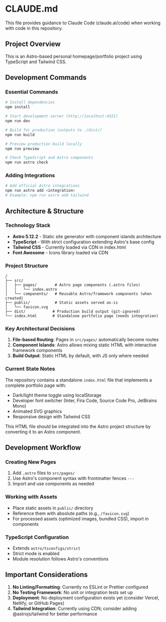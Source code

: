 # CLAUDE.md

This file provides guidance to Claude Code (claude.ai/code) when working with code in this repository.

## Project Overview

This is an Astro-based personal homepage/portfolio project using TypeScript and Tailwind CSS.

## Development Commands

### Essential Commands
```bash
# Install dependencies
npm install

# Start development server (http://localhost:4321)
npm run dev

# Build for production (outputs to ./dist/)
npm run build

# Preview production build locally
npm run preview

# Check TypeScript and Astro components
npm run astro check
```

### Adding Integrations
```bash
# Add official Astro integrations
npm run astro add <integration>
# Example: npm run astro add tailwind
```

## Architecture & Structure

### Technology Stack
- **Astro 5.12.2** - Static site generator with component islands architecture
- **TypeScript** - With strict configuration extending Astro's base config
- **Tailwind CSS** - Currently loaded via CDN in index.html
- **Font Awesome** - Icons library loaded via CDN

### Project Structure
```
/
├── src/
│   ├── pages/        # Astro page components (.astro files)
│   │   └── index.astro
│   └── components/   # Reusable Astro/framework components (when created)
├── public/           # Static assets served as-is
│   └── favicon.svg
├── dist/            # Production build output (git-ignored)
└── index.html       # Standalone portfolio page (needs integration)
```

### Key Architectural Decisions

1. **File-based Routing**: Pages in `src/pages/` automatically become routes
2. **Component Islands**: Astro allows mixing static HTML with interactive framework components
3. **Build Output**: Static HTML by default, with JS only where needed

### Current State Notes

The repository contains a standalone `index.html` file that implements a complete portfolio page with:
- Dark/light theme toggle using localStorage
- Developer font switcher (Inter, Fira Code, Source Code Pro, JetBrains Mono)
- Animated SVG graphics
- Responsive design with Tailwind CSS

This HTML file should be integrated into the Astro project structure by converting it to an Astro component.

## Development Workflow

### Creating New Pages
1. Add `.astro` files to `src/pages/`
2. Use Astro's component syntax with frontmatter fences `---`
3. Import and use components as needed

### Working with Assets
- Place static assets in `public/` directory
- Reference them with absolute paths (e.g., `/favicon.svg`)
- For processed assets (optimized images, bundled CSS), import in components

### TypeScript Configuration
- Extends `astro/tsconfigs/strict`
- Strict mode is enabled
- Module resolution follows Astro's conventions

## Important Considerations

1. **No Linting/Formatting**: Currently no ESLint or Prettier configured
2. **No Testing Framework**: No unit or integration tests set up
3. **Deployment**: No deployment configuration exists yet (consider Vercel, Netlify, or GitHub Pages)
4. **Tailwind Integration**: Currently using CDN; consider adding @astrojs/tailwind for better performance